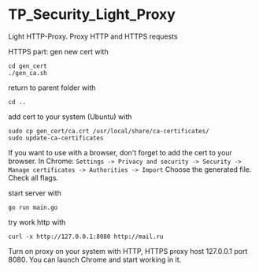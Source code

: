 # TP_Security_Light_Proxy

Light HTTP-Proxy. Proxy HTTP and HTTPS requests

HTTPS part:
gen new cert with 
```
cd gen_cert
./gen_ca.sh
```
return to parent folder with
```
cd ..
```
add cert to your system (Ubuntu) with
```
sudo cp gen_cert/ca.crt /usr/local/share/ca-certificates/
sudo update-ca-certificates
```

If you want to use with a browser, don't forget to add the cert to your browser. In Chrome:
```Settings -> Privacy and security -> Security -> Manage certificates -> Authorities -> Import```
Choose the generated file. Check all flags.

start server with 

```
go run main.go
```

try work http with 
```
curl -x http://127.0.0.1:8080 http://mail.ru
```
Turn on proxy on your system with HTTP, HTTPS proxy host 127.0.0.1 port 8080.
You can launch Chrome and start working in it.



